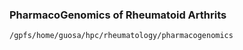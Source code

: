 ### PharmacoGenomics of Rheumatoid Arthrits
```
/gpfs/home/guosa/hpc/rheumatology/pharmacogenomics

```
